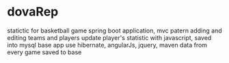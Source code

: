 # dovaRep
statictic for basketball game
spring boot application, mvc patern
adding and editing teams and players
update player's statistic with javascript, saved into mysql base
app use hibernate, angularJs, jquery, maven
data from every game saved to base
